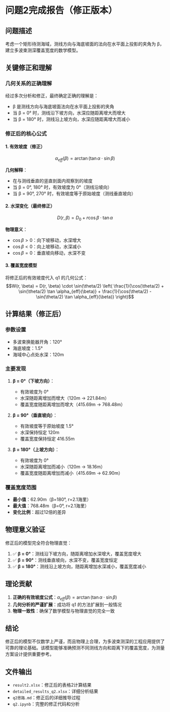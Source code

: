 # 问题2完成报告（修正版本）

## 问题描述
考虑一个矩形待测海域，测线方向与海底坡面的法向在水平面上投影的夹角为 β，建立多波束测深覆盖宽度的数学模型。

## 关键修正和理解

### 几何关系的正确理解
经过多次分析和修正，最终确定正确的理解是：
- β 是测线方向与海底坡面法向在水平面上投影的夹角
- 当 β = 0° 时，测线沿下坡方向，水深应随距离增大而增大
- 当 β = 180° 时，测线沿上坡方向，水深应随距离增大而减小

### 修正后的核心公式

#### 1. 有效坡度（修正）
$$\alpha_{eff}(\beta) = \arctan(\tan \alpha \cdot \sin \beta)$$

**几何解释**：
- 在与测线垂直的竖直剖面内观察到的坡度
- 当 β = 0°, 180° 时，有效坡度为 0°（测线沿坡向）
- 当 β = 90°, 270° 时，有效坡度等于原始坡度（测线垂直坡向）

#### 2. 水深变化（最终修正）
$$D(r, \beta) = D_0 + r \cos \beta \cdot \tan \alpha$$

**物理意义**：
- $\cos \beta > 0$：向下坡移动，水深增大
- $\cos \beta < 0$：向上坡移动，水深减小
- $\cos \beta = 0$：垂直坡向移动，水深不变

#### 3. 覆盖宽度模型
将修正后的有效坡度代入 q1 的几何公式：
$$W(r, \beta) = D(r, \beta) \cdot \sin(\theta/2) \left( \frac{1}{\cos(\theta/2) + \sin(\theta/2) \tan \alpha_{eff}(\beta)} + \frac{1}{\cos(\theta/2) - \sin(\theta/2) \tan \alpha_{eff}(\beta)} \right)$$

## 计算结果（修正后）

### 参数设置
- 多波束换能器开角：120°
- 海底坡度：1.5°
- 海域中心点处水深：120m

### 主要发现

1. **β = 0°（下坡方向）**：
   - 有效坡度为 0°
   - 水深随距离增加而增大（120m → 221.84m）
   - 覆盖宽度随距离增加而增大（415.69m → 768.48m）

2. **β = 90°（垂直坡向）**：
   - 有效坡度等于原始坡度 1.5°
   - 水深保持恒定 120m
   - 覆盖宽度保持恒定 416.55m

3. **β = 180°（上坡方向）**：
   - 有效坡度为 0°
   - 水深随距离增加而减小（120m → 18.16m）
   - 覆盖宽度随距离增加而减小（415.69m → 62.90m）

### 覆盖宽度范围
- **最小值**：62.90m（β=180°, r=2.1海里）
- **最大值**：768.48m（β=0°, r=2.1海里）
- **变化比例**：超过12倍的差异

## 物理意义验证

修正后的模型完全符合物理直觉：

1. ✅ **β = 0°**：测线沿下坡方向，随距离增加水深增大，覆盖宽度增大
2. ✅ **β = 90°**：测线垂直坡向，水深不变，覆盖宽度恒定
3. ✅ **β = 180°**：测线沿上坡方向，随距离增加水深减小，覆盖宽度减小

## 理论贡献

1. **正确的有效坡度公式**：$\alpha_{eff}(\beta) = \arctan(\tan \alpha \cdot \sin \beta)$
2. **几何分析的严谨扩展**：成功将 q1 的方法扩展到一般情况
3. **物理一致性**：确保了数学模型与物理直觉的完全一致

## 结论

修正后的模型不仅数学上严谨，而且物理上合理，为多波束测深的工程应用提供了可靠的理论基础。该模型能够准确预测不同测线方向和距离下的覆盖宽度，为测量方案设计提供重要参考。

## 文件输出
- `result2.xlsx`：修正后的表格2计算结果
- `detailed_results_q2.xlsx`：详细分析结果  
- `q2思路.md`：修正后的详细推导过程
- `q2.ipynb`：完整的修正代码和分析
